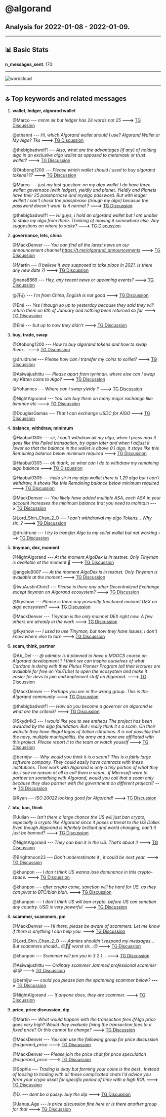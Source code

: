 # **@algorand**
 ## Analysis for **2022-01-08** - **2022-01-09**.

---

## 📊 **Basic Stats**

**n_messages_sent**: 170

---
![wordcloud](algorand_1Days_wordcloud.png)

---


## 🔝 **Top keywords and related messages**

1. **wallet, ledger, algorand wallet**

    @Marco --- *mmm ok but ledger has 24 words not 25* **--->** [TG Discussion](https://t.me/algorand/331110)

    @ethannt --- *Hi, which Algorand wallet should I use? Algorand Wallet or My Algo? Tks* **--->** [TG Discussion](https://t.me/algorand/331099)

    @thebigbadwolf1 --- *Also, what are the advantages (if any) of holding algo in an exclusive algo wallet as opposed to metamask or trust wallet?* **--->** [TG Discussion](https://t.me/algorand/331093)

    @Otobong1200 --- *Please which wallet should I used to buy algorand tokens???* **--->** [TG Discussion](https://t.me/algorand/331019)

    @Marco --- *just my last question: on my algo wallet I do have three wallet: governace (with ledger), yieldly and planet. Yieldly and Planets have their 25 passhprhase and myalgo password. But with ledger wallett I can't check the passphrase (trough my algo) becasue the password doesn't work. Is it normal ?* **--->** [TG Discussion](https://t.me/algorand/331115)

    @thebigbadwolf1 --- *Hi guys, I hold an algorand wallet but I am unable to stake my algo from there. Thinking of moving it somewhere else. Any suggestions on where to stake?* **--->** [TG Discussion](https://t.me/algorand/331092)

2. **governance, lets, china**

    @MackDenver --- *You can find all the latest news on our announcement channel  https://t.me/algorand_announcements* **--->** [TG Discussion](https://t.me/algorand/331150)

    @Martin --- *(I believe it was supposed to take place in 2021. Is there any new date ?)* **--->** [TG Discussion](https://t.me/algorand/330962)

    @nana8869 --- *Hey, any recent news or upcoming events?* **--->** [TG Discussion](https://t.me/algorand/331149)

    @开心 --- *I'm from China, English is not good* **--->** [TG Discussion](https://t.me/algorand/330944)

    @Emi --- *Yes I though so up to yesterday because they said they will return them on 6th of January and nothing been returned so far* **--->** [TG Discussion](https://t.me/algorand/330902)

    @Emi --- *but up to now they didn't* **--->** [TG Discussion](https://t.me/algorand/330892)

3. **buy, trade, swap**

    @Otobong1200 --- *How to buy algorand tokens and how to swap them...* **--->** [TG Discussion](https://t.me/algorand/331018)

    @druidrune --- *Please how can i transfer my coins to solllet?* **--->** [TG Discussion](https://t.me/algorand/330929)

    @Asiwajushittu --- *Please apart from tyniman, where else can I swap my Kitten coins to Algo?* **--->** [TG Discussion](https://t.me/algorand/331153)

    @Yohannes --- *Where can i swap yieldy ?* **--->** [TG Discussion](https://t.me/algorand/330731)

    @NightAlgorand --- *You can buy them on many major exchange like binance etc* **--->** [TG Discussion](https://t.me/algorand/331023)

    @DouglasGamaa --- *That I can exchange USDC for AlGO* **--->** [TG Discussion](https://t.me/algorand/330981)

4. **balance, withdraw, minimum**

    @Haobui0305 --- *sir, I can't withdraw all my algo, when I press max it goes like this Failed transaction, try again later and when I adjust it lower so that the balance in the wallet is above 0.1 algo, it stays like this Remaining balance below minimum required* **--->** [TG Discussion](https://t.me/algorand/331166)

    @Haobui0305 --- *ok thank, so what can i do to withdraw my remaining algo balance* **--->** [TG Discussion](https://t.me/algorand/331154)

    @Haobui0305 --- *hello sir in my algo wallet there is 1.29 algo but i can't withdraw, it shows like this Remaining balance below minimum required* **--->** [TG Discussion](https://t.me/algorand/331151)

    @MackDenver --- *You likely have added multiple ASA, each ASA in your account increases the minimum balance that you need to maintain* **--->** [TG Discussion](https://t.me/algorand/331152)

    @Lord_Shin_Chan_2_O --- *I can't withdrawal my algo Tokens... Why sir...?* **--->** [TG Discussion](https://t.me/algorand/330842)

    @druidrune --- *I try to transfer Algo to my sollet wallet but not working* **--->** [TG Discussion](https://t.me/algorand/330936)

5. **tinyman, dex, moment**

    @NightAlgorand --- *At the moment AlgoDex is in testnet. Only Tinyman is available at the moment 🙂* **--->** [TG Discussion](https://t.me/algorand/330734)

    @angelo9007 --- *At the moment AlgoDex is in testnet. Only Tinyman is available at the moment* **--->** [TG Discussion](https://t.me/algorand/331070)

    @IwuAustinChris1 --- *Please is there any other Decentralized Exchange except tinyman on Algorand ecosystem?* **--->** [TG Discussion](https://t.me/algorand/330733)

    @fkyshow --- *Please is there any presently functional mainnet DEX on algo ecosystem?* **--->** [TG Discussion](https://t.me/algorand/331104)

    @MackDenver --- *Tinyman is the only mainnet DEX right now. A few others are already in the work* **--->** [TG Discussion](https://t.me/algorand/331106)

    @fkyshow --- *I used to use Tinyman, but now they have issues, i don't know where else to turn* **--->** [TG Discussion](https://t.me/algorand/331105)

6. **scam, think, partner**

    @Ab_Del --- *@ admins: is it planned to have a MOOCS course on Algorand development ? I think we can inspire ourselves of what Cardano is doing with their Plutus Pioneer Program (all their lectures are available for free on YouTube) to open the ecosystem and make it easier for devs to join and implement stuff on Algorand.* **--->** [TG Discussion](https://t.me/algorand/331146)

    @MackDenver --- *Perhaps you are in the wrong group. This is the Algorand community* **--->** [TG Discussion](https://t.me/algorand/330930)

    @thebigbadwolf1 --- *How do you become a governor on algorand ie what are the criteria?* **--->** [TG Discussion](https://t.me/algorand/331114)

    @Skydr4k3 --- *I would like you to see entheos The project has been awarded by the algo foundation. But i really think it s a scam. On their website they have illegal logos of italian istitutions. It is not possible that the navy, multiple municipalitis, the army and more are affiliated with this project. Please report it to the team or watch youself* **--->** [TG Discussion](https://t.me/algorand/330802)

    @bernijw --- *Why would you think it is a scam? This is a fairly large software company. They could easily have contracts with these institutions. Their work with Algorand is only a tiny portion of what they do. I see no reason at all to call them a scam...if Microsoft were to partner on something with Algorand, would you call that a scam only because they also partner with the government on different projects?* **--->** [TG Discussion](https://t.me/algorand/330804)

    @Ryan --- *ISO 20022 looking good for Algorand!* **--->** [TG Discussion](https://t.me/algorand/331027)

7. **btc, ban, think**

    @Julian --- *Isn’t there a large chance the US will just ban crypto, especially a crypto like Algorand since it poses a threat to the US Dollar. Even though Algorand is infinitely brilliant and world changing, can’t it just be banned?* **--->** [TG Discussion](https://t.me/algorand/330775)

    @NightAlgorand --- *They can ban it in the US. That’s about it* **--->** [TG Discussion](https://t.me/algorand/330776)

    @Brightmoon23 --- *Don't underestimate it , it could be next year.* **--->** [TG Discussion](https://t.me/algorand/331142)

    @khunpon --- *I don't think US wanna lose dominance in this crypto-space.* **--->** [TG Discussion](https://t.me/algorand/330801)

    @khunpon --- *after crypto come, sanction will be hard for US. as they can pivot to BTC/blah blah.* **--->** [TG Discussion](https://t.me/algorand/330800)

    @khunpon --- *I don't think US will ban crypto. before US can sanction any country. USD is very powerful.* **--->** [TG Discussion](https://t.me/algorand/330799)

8. **scammer, scammers, pm**

    @MackDenver --- *Hi there, please be aware of scammers. Let me know if there is anything I can help you.* **--->** [TG Discussion](https://t.me/algorand/330856)

    @Lord_Shin_Chan_2_O --- *Admins shouldn't respond my messages... But scammers should...😒🤦‍♂ worst sir...😒* **--->** [TG Discussion](https://t.me/algorand/330853)

    @khunpon --- *Scammer will pm you in 3 2 1 ..* **--->** [TG Discussion](https://t.me/algorand/331085)

    @Asiwajushittu --- *Ordinary scammer Jammed professional scammer 😁😁* **--->** [TG Discussion](https://t.me/algorand/330861)

    @bernijw --- *could you please ban the spamming scammer below?* **--->** [TG Discussion](https://t.me/algorand/330812)

    @NightAlgorand --- *If anyone does, they are scammer.* **--->** [TG Discussion](https://t.me/algorand/330816)

9. **price, price discussion, dip**

    @Martin --- *What would happen with the transaction fees ifAlgo price goes very high? Would they evaluate fixing the transaction fees to a fixed price? Or this cannot be change?* **--->** [TG Discussion](https://t.me/algorand/331135)

    @MackDenver --- *You can use the following group for price discussion  @algorand_price* **--->** [TG Discussion](https://t.me/algorand/331175)

    @MackDenver --- *Please join the price chat for price speculation  @algorand_price* **--->** [TG Discussion](https://t.me/algorand/331160)

    @Sophia --- *Trading is okay but farming your coins is the best . Instead of loosing to trading with all these complicated chats I'd advice you farm your crypo asset for specific period of time with a high ROI.* **--->** [TG Discussion](https://t.me/algorand/331041)

    @D. --- *dont be a pussy. buy the dip* **--->** [TG Discussion](https://t.me/algorand/330996)

    @Janus_Age --- *is price discussion fine here or is there another group for that* **--->** [TG Discussion](https://t.me/algorand/330768)

